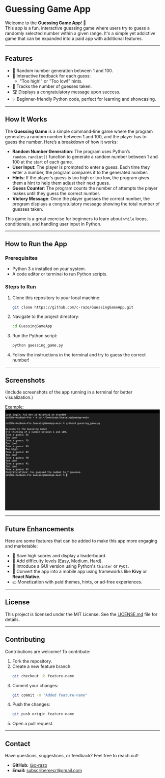 # **Guessing Game App**

Welcome to the **Guessing Game App**! 🎲  
This app is a fun, interactive guessing game where users try to guess a randomly selected number within a given range. It's a simple yet addictive game that can be expanded into a paid app with additional features.

---

## **Features**
- 🎯 Random number generation between 1 and 100.
- 🧠 Interactive feedback for each guess:
  - "Too high!" or "Too low!" hints.
- 🔢 Tracks the number of guesses taken.
- 🏆 Displays a congratulatory message upon success.
- 💡 Beginner-friendly Python code, perfect for learning and showcasing.

---

## **How It Works**

The **Guessing Game** is a simple command-line game where the program generates a random number between 1 and 100, and the player has to guess the number. Here’s a breakdown of how it works:

- **Random Number Generation**: The program uses Python’s `random.randint()` function to generate a random number between 1 and 100 at the start of each game.
- **User Input**: The player is prompted to enter a guess. Each time they enter a number, the program compares it to the generated number.
- **Hints**: If the player’s guess is too high or too low, the program gives them a hint to help them adjust their next guess.
- **Guess Counter**: The program counts the number of attempts the player makes until they guess the correct number.
- **Victory Message**: Once the player guesses the correct number, the program displays a congratulatory message showing the total number of guesses taken.

This game is a great exercise for beginners to learn about `while` loops, conditionals, and handling user input in Python.

---

## **How to Run the App**

### **Prerequisites**
- Python 3.x installed on your system.
- A code editor or terminal to run Python scripts.

### **Steps to Run**
1. Clone this repository to your local machine:
   ```bash
   git clone https://github.com/c-razo/GuessingGameApp.git
   ```
2. Navigate to the project directory:
   ```bash
   cd GuessingGameApp
   ```
3. Run the Python script:
   ```bash
   python guessing_game.py
   ```

4. Follow the instructions in the terminal and try to guess the correct number!

---

## **Screenshots**
(Include screenshots of the app running in a terminal for better visualization.)

Example:  
![Game Interface](gameplay.png)

---

## **Future Enhancements**
Here are some features that can be added to make this app more engaging and marketable:
- 💾 Save high scores and display a leaderboard.
- 🌈 Add difficulty levels (Easy, Medium, Hard).
- 🎨 Introduce a GUI version using Python's `tkinter` or `PyQt`.
- 📱 Convert the app into a mobile app using frameworks like **Kivy** or **React Native**.
- 💵 Monetization with paid themes, hints, or ad-free experiences.

---

## **License**
This project is licensed under the MIT License. See the [LICENSE.md](LICENSE.md) file for details.

---

## **Contributing**
Contributions are welcome! To contribute:
1. Fork the repository.
2. Create a new feature branch:
   ```bash
   git checkout -b feature-name
   ```
3. Commit your changes:
   ```bash
   git commit -m "Added feature-name"
   ```
4. Push the changes:
   ```bash
   git push origin feature-name
   ```
5. Open a pull request.

---

## **Contact**
Have questions, suggestions, or feedback? Feel free to reach out!

- **GitHub:** [@c-razo](https://github.com/c-razo)
- **Email:** subscribemecr@gmail.com
